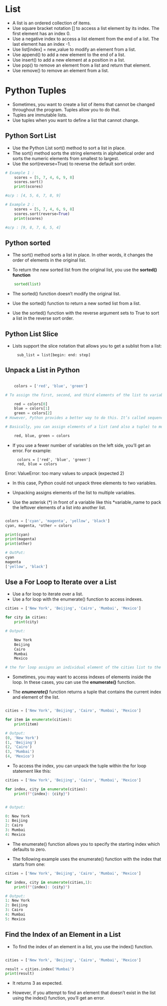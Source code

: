 # List

- A list is an ordered collection of items.
- Use square bracket notation [] to access a list element by its index. The first element has an index 0.
- Use a negative index to access a list element from the end of a list. The last element has an index -1.
- Use list[index] = new_value to modify an element from a list.
- Use append() to add a new element to the end of a list.
- Use insert() to add a new element at a position in a list.
- Use pop() to remove an element from a list and return that element.
- Use remove() to remove an element from a list.


# Python Tuples

- Sometimes, you want to create a list of items that cannot be changed throughout the program. Tuples allow you to do that.
- Tuples are immutable lists.
- Use tuples when you want to define a list that cannot change.

## Python Sort List
- Use the Python List sort() method to sort a list in place.
- The sort() method sorts the string elements in alphabetical order and sorts the numeric elements from smallest to largest.
- Use the sort(reverse=True) to reverse the default sort order.

```python
# Example 1 :
    scores = [5, 7, 4, 6, 9, 8]
    scores.sort()
    print(scores)

#o/p : [4, 5, 6, 7, 8, 9]

# Example 2 :
    scores = [5, 7, 4, 6, 9, 8]
    scores.sort(reverse=True)
    print(scores)

#o/p : [9, 8, 7, 6, 5, 4]

```


## Python sorted

- The sort() method sorts a list in place. In other words, it changes the order of elements in the original list.

- To return the new sorted list from the original list, you use the **sorted() function**

```py
    sorted(list)
```

- The sorted() function doesn’t modify the original list.


- Use the sorted() function to return a new sorted list from a list.
- Use the sorted() function with the reverse argument sets to True to sort a list in the reverse sort order.


## Python List Slice

- Lists support the slice notation that allows you to get a sublist from a list:

        sub_list = list[begin: end: step]


## Unpack a List in Python
```py

    colors = ['red', 'blue', 'green']

# To assign the first, second, and third elements of the list to variables, you may assign individual elements to variables like this:

    red = colors[0]
    blue = colors[1]
    green = colors[2]
# However, Python provides a better way to do this. It’s called sequence unpacking.

# Basically, you can assign elements of a list (and also a tuple) to multiple variables. For example:

    red, blue, green = colors

```

- If you use a fewer number of variables on the left side, you’ll get an error. For example:

        colors = ['red', 'blue', 'green']
        red, blue = colors
Error:
ValueError: too many values to unpack (expected 2)

- In this case, Python could not unpack three elements to two variables.

- Unpacking assigns elements of the list to multiple variables.
- Use the asterisk (*) in front of a variable like this *variable_name to pack the leftover elements of a list into another list.

```py

colors = ['cyan', 'magenta', 'yellow', 'black']
cyan, magenta, *other = colors

print(cyan)
print(magenta)
print(other)

# OutPut:
cyan
magenta
['yellow', 'black']

```

## Use a For Loop to Iterate over a List

- Use a for loop to iterate over a list.
- Use a for loop with the enumerate() function to access indexes.

```py
cities = ['New York', 'Beijing', 'Cairo', 'Mumbai', 'Mexico']

for city in cities:
    print(city)

# Output:

    New York
    Beijing
    Cairo
    Mumbai
    Mexico

# the for loop assigns an individual element of the cities list to the city variable and prints out the city in each iteration.

```

- Sometimes, you may want to access indexes of elements inside the loop. In these cases, you can use the **enumerate()** function.

- The ***enumerate()*** function returns a tuple that contains the current index and element of the list.


```py

cities = ['New York', 'Beijing', 'Cairo', 'Mumbai', 'Mexico']

for item in enumerate(cities):
    print(item)

# Output:
(0, 'New York')
(1, 'Beijing')
(2, 'Cairo')
(3, 'Mumbai')
(4, 'Mexico')

```

- To access the index, you can unpack the tuple within the for loop statement like this:

```py
cities = ['New York', 'Beijing', 'Cairo', 'Mumbai', 'Mexico']

for index, city in enumerate(cities):
    print(f"{index}: {city}")


# Output:

0: New York
1: Beijing
2: Cairo
3: Mumbai
4: Mexico

```

- The enumerate() function allows you to specify the starting index which defaults to zero.

- The following example uses the enumerate() function with the index that starts from one:

```py
cities = ['New York', 'Beijing', 'Cairo', 'Mumbai', 'Mexico']

for index, city in enumerate(cities,1):
    print(f"{index}: {city}")

# Output:
1: New York
2: Beijing
3: Cairo
4: Mumbai
5: Mexico

```


## Find the Index of an Element in a List

- To find the index of an element in a list, you use the index() function.
```py

cities = ['New York', 'Beijing', 'Cairo', 'Mumbai', 'Mexico']

result = cities.index('Mumbai')
print(result)

```
- It returns 3 as expected.

- However, if you attempt to find an element that doesn’t exist in the list using the index() function, you’ll get an error.

